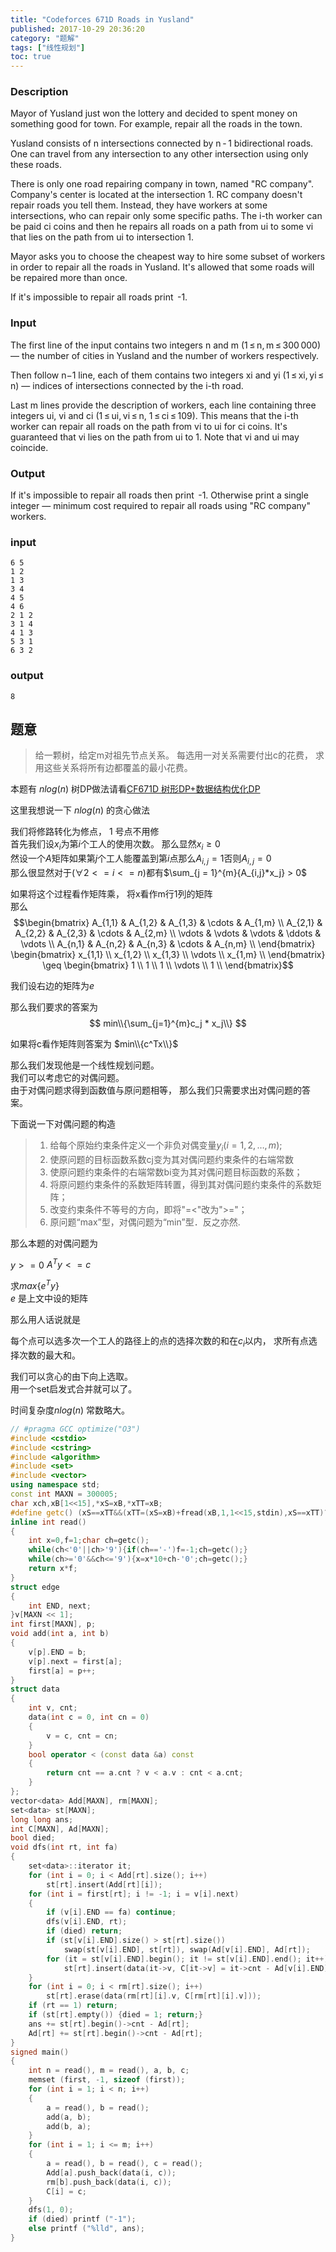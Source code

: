 ```yaml
---
title: "Codeforces 671D Roads in Yusland"
published: 2017-10-29 20:36:20
category: "题解"
tags: ["线性规划"]
toc: true
---
```


### Description
Mayor of Yusland just won the lottery and decided to spent money on something good for town. For example, repair all the roads in the town.

Yusland consists of n intersections connected by n - 1 bidirectional roads. One can travel from any intersection to any other intersection using only these roads.

There is only one road repairing company in town, named "RC company". Company's center is located at the intersection 1. RC company doesn't repair roads you tell them. Instead, they have workers at some intersections, who can repair only some specific paths. The i-th worker can be paid ci coins and then he repairs all roads on a path from ui to some vi that lies on the path from ui to intersection 1.

Mayor asks you to choose the cheapest way to hire some subset of workers in order to repair all the roads in Yusland. It's allowed that some roads will be repaired more than once.

If it's impossible to repair all roads print  -1.

### Input
The first line of the input contains two integers n and m (1 ≤ n, m ≤ 300 000) — the number of cities in Yusland and the number of workers respectively.

Then follow n−1 line, each of them contains two integers xi and yi (1 ≤ xi, yi ≤ n) — indices of intersections connected by the i-th road.

Last m lines provide the description of workers, each line containing three integers ui, vi and ci (1 ≤ ui, vi ≤ n, 1 ≤ ci ≤ 109). This means that the i-th worker can repair all roads on the path from vi to ui for ci coins. It's guaranteed that vi lies on the path from ui to 1. Note that vi and ui may coincide.

### Output
If it's impossible to repair all roads then print  -1. Otherwise print a single integer — minimum cost required to repair all roads using "RC company" workers.

### input
    6 5
    1 2
    1 3
    3 4
    4 5
    4 6
    2 1 2
    3 1 4
    4 1 3
    5 3 1
    6 3 2
### output
    8

## 题意

>给一颗树，给定m对祖先节点关系。 每选用一对关系需要付出c的花费， 求用这些关系将所有边都覆盖的最小花费。  

本题有 $nlog(n)$ 树DP做法请看[CF671D 树形DP+数据结构优化DP](http://cooook.coding.me/2017/10/29/CF671D/)  

这里我想说一下 $nlog(n)$ 的贪心做法

我们将修路转化为修点， 1 号点不用修  
首先我们设$x_i$为第$i$个工人的使用次数。 那么显然$x_i \geq 0$  
然设一个$A$矩阵如果第$j$个工人能覆盖到第$i$点那么$A_{i,j}=1$否则$A_{i,j}=0$  
那么很显然对于$(\forall 2 <= i <= n)$都有$\sum_{j = 1}^{m}{A_{i,j}*x_j} > 0$  

如果将这个过程看作矩阵乘， 将x看作m行1列的矩阵  
那么
$$\begin{bmatrix}  A_{1,1} & A_{1,2} & A_{1,3} & \cdots & A_{1,m} \\    A_{2,1} & A_{2,2} & A_{2,3} & \cdots & A_{2,m} \\   \vdots & \vdots & \vdots & \ddots & \vdots \\    A_{n,1} & A_{n,2} & A_{n,3} & \cdots & A_{n,m} \\   \end{bmatrix}
\begin{bmatrix} x_{1,1} \\ x_{1,2} \\ x_{1,3} \\ \vdots \\ x_{1,m} \\ \end{bmatrix} \geq \begin{bmatrix} 1 \\ 1 \\ 1 \\ \vdots \\ 1 \\ \end{bmatrix}$$

我们设右边的矩阵为$e$  

那么我们要求的答案为
$$ min\\{\sum_{j=1}^{m}c_j * x_j\\} $$  

如果将c看作矩阵则答案为
$min\\{c^Tx\\}$

那么我们发现他是一个线性规划问题。  
我们可以考虑它的对偶问题。  
由于对偶问题求得到函数值与原问题相等， 那么我们只需要求出对偶问题的答案。  

下面说一下对偶问题的构造  

> 1. 给每个原始约束条件定义一个非负对偶变量$y_i (i=1,2,…,m)$;
> 2. 使原问题的目标函数系数cj变为其对偶问题约束条件的右端常数
> 3. 使原问题约束条件的右端常数bi变为其对偶问题目标函数的系数；
> 4. 将原问题约束条件的系数矩阵转置，得到其对偶问题约束条件的系数矩阵；
> 5. 改变约束条件不等号的方向，即将"=<"改为">="；
> 6. 原问题“max”型，对偶问题为“min”型．反之亦然.

那么本题的对偶问题为 

$y >= 0$
$A^Ty <= c$

求$max\{e^Ty\}$  
$e$ 是上文中设的矩阵  

那么用人话说就是

每个点可以选多次一个工人的路径上的点的选择次数的和在$c_i$以内， 求所有点选择次数的最大和。  

我们可以贪心的由下向上选取。  
用一个set启发式合并就可以了。  

时间复杂度$nlog(n)$ 常数略大。  

```c++
// #pragma GCC optimize("O3")
#include <cstdio>
#include <cstring>
#include <algorithm>
#include <set>
#include <vector>
using namespace std;
const int MAXN = 300005;
char xch,xB[1<<15],*xS=xB,*xTT=xB;
#define getc() (xS==xTT&&(xTT=(xS=xB)+fread(xB,1,1<<15,stdin),xS==xTT)?0:*xS++)
inline int read()
{
    int x=0,f=1;char ch=getc();
    while(ch<'0'||ch>'9'){if(ch=='-')f=-1;ch=getc();}
    while(ch>='0'&&ch<='9'){x=x*10+ch-'0';ch=getc();}
    return x*f;
}
struct edge
{
    int END, next;
}v[MAXN << 1];
int first[MAXN], p;
void add(int a, int b)
{
    v[p].END = b;
    v[p].next = first[a];
    first[a] = p++;
}
struct data
{
    int v, cnt;
    data(int c = 0, int cn = 0)
    {
        v = c, cnt = cn;
    }
    bool operator < (const data &a) const
    {
        return cnt == a.cnt ? v < a.v : cnt < a.cnt;
    }
};
vector<data> Add[MAXN], rm[MAXN];
set<data> st[MAXN];
long long ans;
int C[MAXN], Ad[MAXN];
bool died;
void dfs(int rt, int fa)
{
    set<data>::iterator it;
    for (int i = 0; i < Add[rt].size(); i++)
        st[rt].insert(Add[rt][i]);
    for (int i = first[rt]; i != -1; i = v[i].next)
    {
        if (v[i].END == fa) continue;
        dfs(v[i].END, rt);
        if (died) return;
        if (st[v[i].END].size() > st[rt].size())
            swap(st[v[i].END], st[rt]), swap(Ad[v[i].END], Ad[rt]);
        for (it = st[v[i].END].begin(); it != st[v[i].END].end(); it++)
            st[rt].insert(data(it->v, C[it->v] = it->cnt - Ad[v[i].END] + Ad[rt]));
    }
    for (int i = 0; i < rm[rt].size(); i++)
        st[rt].erase(data(rm[rt][i].v, C[rm[rt][i].v]));
    if (rt == 1) return;
    if (st[rt].empty()) {died = 1; return;}
    ans += st[rt].begin()->cnt - Ad[rt];
    Ad[rt] += st[rt].begin()->cnt - Ad[rt];
}
signed main()
{
    int n = read(), m = read(), a, b, c;
    memset (first, -1, sizeof (first));
    for (int i = 1; i < n; i++)
    {
        a = read(), b = read();
        add(a, b);
        add(b, a);
    }
    for (int i = 1; i <= m; i++)
    {
        a = read(), b = read(), c = read();
        Add[a].push_back(data(i, c));
        rm[b].push_back(data(i, c));
        C[i] = c;
    }
    dfs(1, 0);
    if (died) printf ("-1");
    else printf ("%lld", ans);
}
```
